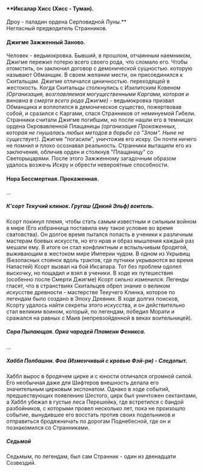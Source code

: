 #### **Иксалар Хисс (Хисс - Туман). 
Дроу - паладин ордена Серповидной Луны.**  
Негласный предводитель Странников. 

#### **Джигме Зажженный Заново.** 
Человек - ведьмокровка. 
Бывший, в прошлом,  отчаянным наемником, Джигме пережил потерю всего своего рода, что сломало его. Чтобы отомстить, он заключил договор с демонической сущностью. которую называют Обманщик. В своем желании мести, он присоединился к Скитальцам. Джигме отличался циничностью. переходящей в жестокость. Когда Скитальцы столкнулись с Изилитским Ковеном *(Организация, возглавляемая могущественными Каргами, которая и виновна в смерти всего рода Джигме)* - ведьмокровка призвал Обманщика и воплотился в демоническое существо, пожертвовав собой, и сразился с Каргами, спася Странников от неминуемой Гибели. 
Странники считали Джигме погибшим, но после нашли его в темницах ордена Окровавленной Плащаницы *(организация Прокаженных, которая не гнушалась любых методов в борьбе со "Злом". Ныне не существует)*. Джигме "погасили", уничтожив его искру. Он почти ничего не помнил и плохо осознавал реальность. 
Странники вытащили его из заключения, обличив орден и столкнув "Плащаницу" со Светорыцарями. После этого Зажженному загадочным образом удалось возжечь Искру и обрести невероятные способности.

#### **Нора Бессмертная. Прокаженная.**       
...

##### **К'сорт Текучий клинок. Гругаш (Дикий Эльф) воитель.**
Ксорт покинул племя, чтобы стать самым известным и сильным войном в мире (Его избранница поставила ему такое условие во время сватовства). Он долгое время пытался попасть в ученики к различным мастерам боевых искусств, но его нрав и образ мышления каждый раз мешали ему. В итоге он стал конфликтным и вспыльчивым бродягой, выживающим в жестоком мире Империи чудом. В одном из Укрывищ (Безопасных стоянок вдоль трактов, где путники укрываются во время Напастей)  Ксорт вызвал на бой Иксалара. Тот без проблем одолел выскочку, но пощадил и взял в ученики. В ходе их путешествия (особенно после Смерти Джигме) Ксорт сильно изменился. 
Легенды гласят, что в странствиях Скитальцев обрел знание о великом искусстве древности - мастерстве Текучего Клинка, которое по легендам было создано в Эпоху Древних. В ходе долгих поисков, Ксорту удалось найти секреты этого искусства, и он действительно стал великим воином, который, по легендам, победил Морати и сражался на равных с Маив (непревзойденной в веках воительницей). 

##### Сора Пылающая. Орка чародей Пламени Феникса.
...

##### **Хаббл Полбашни. Фоа (Изменчивый с кровью Фэй-ри) - Следопыт.** 
Хаббл вырос в бродячем цирке и с юности отличался огромной силой. Его необычная даже для Шифтеров внешность делала его значительным цирковым экспонатом. Однако в ходе событий, предшествующих появлению Шестого, цирк был уничтожен сектантами, а Хаббл убежал в густые леса Перешейка, где встретился с бандой разбойников, с которыми провел несколько лет, пока не произошло событие, вынудившее его восстать против своих подельников и отправиться бродяжничать по дорогам Поднебесной, где он и познакомился со Странниками. 

##### Седьмой
Седьмым, по легендам, был сам Странник - один из двенадцати Созвездий. 